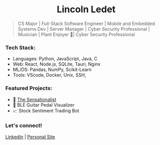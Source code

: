 <div align="left">

  <div align="Center" >
     <h1>Lincoln Ledet</h1>
  </div>


> CS Major | Full-Stack Software Engineer | Mobile and Embedded Systems  Dev | Server Manager | Cyber Security Professional | Musician | Plant Enjoyer 🌱| Cyber Security Professional


### Tech Stack:
- Languages: Python, JavaScript, Java, C 
- Web: React, Node.js, SQLite, Tauri, Nginx
- ML/DS: Pandas, NumPy, Scikit-Learn
- Tools: VScode, Docker, Unix, SSH, 

### Featured Projects:
- 📰 [The Sensationalist](https://www.the-sensationalist.xyz/)
- 🎸 BLE Guitar Pedal Visualizer
- 📈 Stock Sentiment Trading Bot

### Let's connect!
[LinkedIn](https://www.linkedin.com/in/lincoln-ledet/) | [Personal Site](https://theycallme.link/)

<br>

</div>
